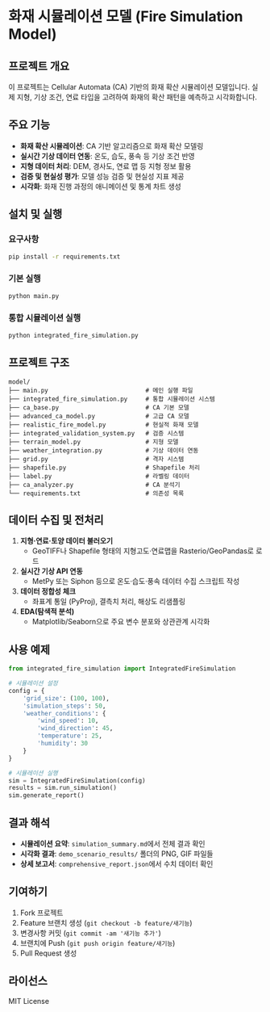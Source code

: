 # 화재 시뮬레이션 모델 (Fire Simulation Model)

## 프로젝트 개요
이 프로젝트는 Cellular Automata (CA) 기반의 화재 확산 시뮬레이션 모델입니다. 실제 지형, 기상 조건, 연료 타입을 고려하여 화재의 확산 패턴을 예측하고 시각화합니다.

## 주요 기능
- **화재 확산 시뮬레이션**: CA 기반 알고리즘으로 화재 확산 모델링
- **실시간 기상 데이터 연동**: 온도, 습도, 풍속 등 기상 조건 반영
- **지형 데이터 처리**: DEM, 경사도, 연료 맵 등 지형 정보 활용
- **검증 및 현실성 평가**: 모델 성능 검증 및 현실성 지표 제공
- **시각화**: 화재 진행 과정의 애니메이션 및 통계 차트 생성

## 설치 및 실행

### 요구사항
```bash
pip install -r requirements.txt
```

### 기본 실행
```bash
python main.py
```

### 통합 시뮬레이션 실행
```bash
python integrated_fire_simulation.py
```

## 프로젝트 구조
```
model/
├── main.py                           # 메인 실행 파일
├── integrated_fire_simulation.py     # 통합 시뮬레이션 시스템
├── ca_base.py                        # CA 기본 모델
├── advanced_ca_model.py              # 고급 CA 모델
├── realistic_fire_model.py           # 현실적 화재 모델
├── integrated_validation_system.py   # 검증 시스템
├── terrain_model.py                  # 지형 모델
├── weather_integration.py            # 기상 데이터 연동
├── grid.py                           # 격자 시스템
├── shapefile.py                      # Shapefile 처리
├── label.py                          # 라벨링 데이터
├── ca_analyzer.py                    # CA 분석기
└── requirements.txt                  # 의존성 목록
```

## 데이터 수집 및 전처리
1. **지형·연료·토양 데이터 불러오기**
   - GeoTIFF나 Shapefile 형태의 지형고도·연료맵을 Rasterio/GeoPandas로 로드
2. **실시간 기상 API 연동**
   - MetPy 또는 Siphon 등으로 온도·습도·풍속 데이터 수집 스크립트 작성
3. **데이터 정합성 체크**
   - 좌표계 통일 (PyProj), 결측치 처리, 해상도 리샘플링
4. **EDA(탐색적 분석)**
   - Matplotlib/Seaborn으로 주요 변수 분포와 상관관계 시각화

## 사용 예제
```python
from integrated_fire_simulation import IntegratedFireSimulation

# 시뮬레이션 설정
config = {
    'grid_size': (100, 100),
    'simulation_steps': 50,
    'weather_conditions': {
        'wind_speed': 10,
        'wind_direction': 45,
        'temperature': 25,
        'humidity': 30
    }
}

# 시뮬레이션 실행
sim = IntegratedFireSimulation(config)
results = sim.run_simulation()
sim.generate_report()
```

## 결과 해석
- **시뮬레이션 요약**: `simulation_summary.md`에서 전체 결과 확인
- **시각화 결과**: `demo_scenario_results/` 폴더의 PNG, GIF 파일들
- **상세 보고서**: `comprehensive_report.json`에서 수치 데이터 확인

## 기여하기
1. Fork 프로젝트
2. Feature 브랜치 생성 (`git checkout -b feature/새기능`)
3. 변경사항 커밋 (`git commit -am '새기능 추가'`)
4. 브랜치에 Push (`git push origin feature/새기능`)
5. Pull Request 생성

## 라이선스
MIT License
